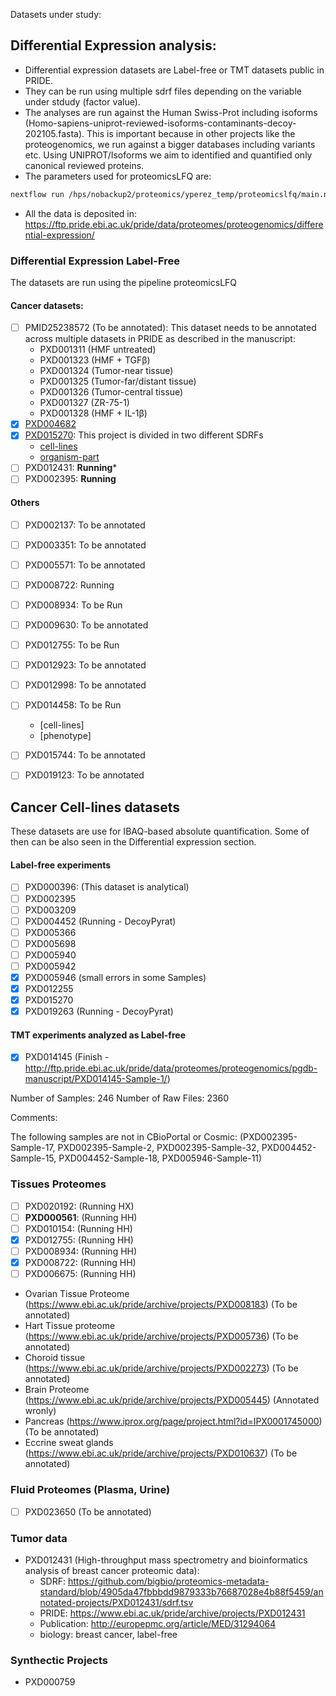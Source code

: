 Datasets under study:

## Differential Expression analysis:

- Differential expression datasets are Label-free or TMT datasets public in PRIDE.
- They can be run using multiple sdrf files depending on the variable under stdudy (factor value).
- The analyses are run against the Human Swiss-Prot including isoforms (Homo-sapiens-uniprot-reviewed-isoforms-contaminants-decoy-202105.fasta). This is important because in other projects like the proteogenomics, we run against a bigger databases including variants etc. Using UNIPROT/Isoforms we aim to identified and quantified only canonical reviewed proteins.
- The parameters used for proteomicsLFQ are:

```bash
nextflow run /hps/nobackup2/proteomics/yperez_temp/proteomicslfq/main.nf -c /hps/nobackup2/proteomics/yperez_temp/proteomicslfq/nextflow.config -profile conda,lsf --root_folder **RAW_FILES** --database Homo-sapiens-uniprot-reviewed-isoforms-contaminants-decoy-202105.fasta --input SDRF --search_engines comet,msgf --protein_level_fdr_cutoff 0.01 --psm_pep_fdr_cutoff 0.05 --targeted_only false --outdir SDRF_OUTPUT --protein_inference bayesian --protein_quant shared_peptides --add_triqler_output -resume
```

- All the data is deposited in: https://ftp.pride.ebi.ac.uk/pride/data/proteomes/proteogenomics/differential-expression/


### Differential Expression Label-Free

The datasets are run using the pipeline proteomicsLFQ

#### Cancer datasets:

- [ ] PMID25238572 (To be annotated): This dataset needs to be annotated across multiple datasets in PRIDE as described in the manuscript:
   - PXD001311 (HMF untreated)
   - PXD001323 (HMF + TGFβ)
   - PXD001324 (Tumor-near tissue)
   - PXD001325 (Tumor-far/distant tissue)
   - PXD001326 (Tumor-central tissue)
   - PXD001327 (ZR-75-1)
   - PXD001328 (HMF + IL-1β)
- [x] [PXD004682](https://ftp.pride.ebi.ac.uk/pride/data/proteomes/proteogenomics/differential-expression/RPXD004682.1-organism-part/)
- [x] [PXD015270](https://www.ebi.ac.uk/pride/archive/projects/PXD015270): This project is divided in two different SDRFs
    - [cell-lines](https://ftp.pride.ebi.ac.uk/pride/data/proteomes/proteogenomics/differential-expression/RPXD015270.1-cell-lines/)
    - [organism-part](https://ftp.pride.ebi.ac.uk/pride/data/proteomes/proteogenomics/differential-expression/RPXD015270.2-organism-part/)
- [ ] PXD012431: **Running***
- [ ] PXD002395: **Running**

#### Others

- [ ] PXD002137: To be annotated
- [ ] PXD003351: To be annotated
- [ ] PXD005571: To be annotated
- [ ] PXD008722: Running
- [ ] PXD008934: To be Run
- [ ] PXD009630: To be annotated
- [ ] PXD012755: To be Run
- [ ] PXD012923: To be annotated
- [ ] PXD012998: To be annotated
- [ ] PXD014458: To be Run
    - [cell-lines]
    - [phenotype]
- [ ] PXD015744: To be annotated
- [ ] PXD019123: To be annotated


## Cancer Cell-lines datasets

These datasets are use for IBAQ-based absolute quantification. Some of then can be also seen in the Differential expression section.

#### Label-free experiments
- [ ] PXD000396: (This dataset is analytical)
- [ ] PXD002395
- [ ] PXD003209
- [ ] PXD004452 (Running - DecoyPyrat)
- [ ] PXD005366
- [ ] PXD005698
- [ ] PXD005940
- [ ] PXD005942
- [x] PXD005946 (small errors in some Samples)
- [x] PXD012255
- [x] PXD015270
- [x] PXD019263 (Running - DecoyPyrat)

#### TMT experiments analyzed as Label-free
- [x] PXD014145 (Finish - http://ftp.pride.ebi.ac.uk/pride/data/proteomes/proteogenomics/pgdb-manuscript/PXD014145-Sample-1/)


Number of Samples: 246
Number of Raw Files: 2360

Comments:

The following samples are not in CBioPortal or Cosmic: (PXD002395-Sample-17, PXD002395-Sample-2, PXD002395-Sample-32, PXD004452-Sample-15, PXD004452-Sample-18, PXD005946-Sample-11)

### Tissues Proteomes

- [ ] PXD020192: (Running HX)
- [ ] **PXD000561**: (Running HH)
- [ ] PXD010154: (Running HH)
- [x] PXD012755: (Running HH)
- [ ] PXD008934: (Running HH)
- [x] PXD008722: (Running HH)
- [ ] PXD006675: (Running HH)

- Ovarian Tissue Proteome (https://www.ebi.ac.uk/pride/archive/projects/PXD008183) (To be annotated)
- Hart Tissue proteome (https://www.ebi.ac.uk/pride/archive/projects/PXD005736) (To be annotated)
- Choroid tissue (https://www.ebi.ac.uk/pride/archive/projects/PXD002273) (To be annotated)
- Brain Proteome (https://www.ebi.ac.uk/pride/archive/projects/PXD005445) (Annotated wronly)
- Pancreas (https://www.iprox.org/page/project.html?id=IPX0001745000) (To be annotated)
- Eccrine sweat glands (https://www.ebi.ac.uk/pride/archive/projects/PXD010637) (To be annotated)

### Fluid Proteomes (Plasma, Urine)

- [ ] PXD023650 (To be annotated)

### Tumor data

- PXD012431 (High-throughput mass spectrometry and bioinformatics analysis of breast cancer proteomic data):
    - SDRF: https://github.com/bigbio/proteomics-metadata-standard/blob/4905da47fbbbdd9879333b76687028e4b88f5459/annotated-projects/PXD012431/sdrf.tsv
    - PRIDE: https://www.ebi.ac.uk/pride/archive/projects/PXD012431
    - Publication: http://europepmc.org/article/MED/31294064
    - biology: breast cancer, label-free

### Synthectic Projects

- PXD000759


